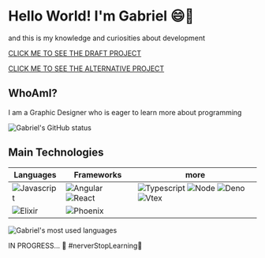 # Hello World! I'm Gabriel 😄🖖
and this is my knowledge and curiosities about development 

[CLICK ME TO SEE THE DRAFT PROJECT](https://pouthergust.github.io/pouthergust/)

[CLICK ME TO SEE THE ALTERNATIVE PROJECT](https://pouthergust.github.io/HelloAlpine/)

## WhoAmI?

I am a Graphic Designer who is eager to learn more about programming 

![Gabriel's GitHub status](https://github-readme-stats.vercel.app/api?username=pouthergust&theme=omni&show_icons=true&)

## Main Technologies

| Languages | Frameworks | more |
| --------- |----------- | ---- |
| ![Javascript](https://img.shields.io/badge/Javascript-464647?style=for-the-badge&logo=javascript) | ![Angular](https://img.shields.io/badge/Angular-DD0031?style=for-the-badge&logo=angular&logoColor=white) ![React](https://img.shields.io/badge/React-3178C5?style=for-the-badge&logo=react&logoColor=white) | ![Typescript](https://img.shields.io/badge/Typescript-3178C5?style=for-the-badge&logo=typescript&logoColor=white) ![Node](https://img.shields.io/badge/Node-80BE03?style=for-the-badge&logo=node.js&logoColor=white) ![Deno](https://img.shields.io/badge/Deno-white?style=for-the-badge&logo=deno&logoColor=464647) ![Vtex](https://img.shields.io/badge/VTEX-F71964?style=for-the-badge&logo=vtex&logoColor=white) |
![Elixir](https://img.shields.io/badge/Elixir-622780?style=for-the-badge&logo=elixir&logoColor=white) | ![Phoenix](https://img.shields.io/badge/Phoenix-F15523?style=for-the-badge&logo=elixir-phoenix&logoColor=white)

![Gabriel's most used languages](https://github-readme-stats.vercel.app/api/top-langs/?username=pouthergust&theme=omni&show_icons=true&layout=compact)

IN PROGRESS... 🚧
#nerverStopLearning🚀
